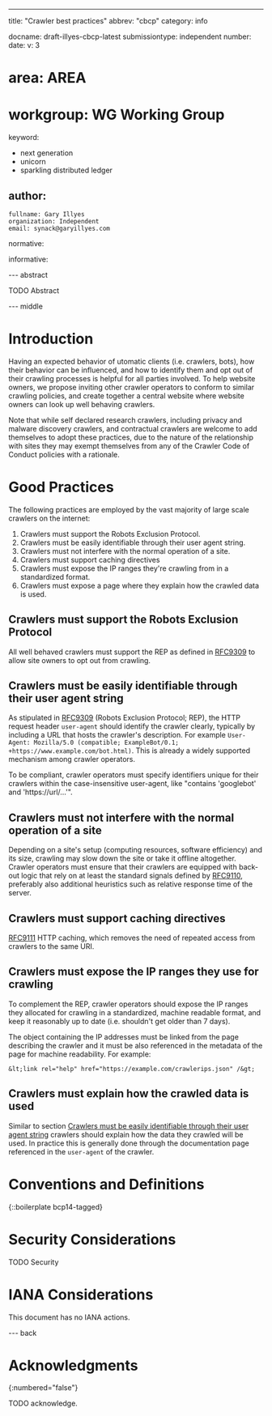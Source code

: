 ---
title: "Crawler best practices"
abbrev: "cbcp"
category: info

docname: draft-illyes-cbcp-latest
submissiontype: independent
number:
date:
v: 3
# area: AREA
# workgroup: WG Working Group
keyword:
 - next generation
 - unicorn
 - sparkling distributed ledger

author:
 -
    fullname: Gary Illyes
    organization: Independent
    email: synack@garyillyes.com

normative:

informative:


--- abstract

TODO Abstract


--- middle

# Introduction

Having an expected behavior of utomatic clients (i.e. crawlers, bots), how their behavior
can be influenced, and how to identify them and opt out of their crawling processes is
helpful for all parties involved. To help website owners, we propose inviting other
crawler operators to conform to similar crawling policies, and create together a central
website where website owners can look up well behaving crawlers.

Note that while self declared research crawlers, including privacy and malware discovery
crawlers, and contractual crawlers are welcome to add themselves to adopt these practices,
due to the nature of the relationship with sites they may exempt themselves from any of
the Crawler Code of Conduct policies with a rationale.


# Good Practices

The following practices are employed by the vast majority of large scale crawlers on the
internet:

1. Crawlers must support the Robots Exclusion Protocol.
2. Crawlers must be easily identifiable through their user agent string.
3. Crawlers must not interfere with the normal operation of a site.
4. Crawlers must support caching directives
5. Crawlers must expose the IP ranges they're crawling from in a standardized format.
6. Crawlers must expose a page where they explain how the crawled data is used.


## Crawlers must support the Robots Exclusion Protocol

All well behaved crawlers must support the REP as defined in
[RFC9309](https://www.rfc-editor.org/rfc/rfc9309.html#section-2.2.1) to allow site owners
to opt out from crawling.


## Crawlers must be easily identifiable through their user agent string

As stipulated in [RFC9309](https://www.rfc-editor.org/rfc/rfc9309.html#section-2.2.1)
(Robots Exclusion Protocol; REP), the HTTP request header `user-agent` should
identify the crawler clearly, typically by including a URL that hosts the crawler's
description. For example
`User-Agent: Mozilla/5.0 (compatible; ExampleBot/0.1; +https://www.example.com/bot.html)`.
This is already a widely supported mechanism among crawler operators.

To be compliant, crawler operators must specify identifiers unique for their crawlers
within the case-insensitive user-agent, like "contains 'googlebot' and 'https://url/...'".


## Crawlers must not interfere with the normal operation of a site

Depending on a site's setup (computing resources, software efficiency) and its size,
crawling may slow down the site or take it offline altogether. Crawler operators must
ensure that their crawlers are equipped with back-out logic that rely on at least the
standard signals defined by
[RFC9110](https://www.rfc-editor.org/rfc/rfc9110#name-server-error-5xx), preferably also
additional heuristics such as relative response time of the server.

## Crawlers must support caching directives
[RFC9111](https://www.rfc-editor.org/rfc/rfc9111) HTTP caching, which removes the need
of repeated access from crawlers to the same URI. 


## Crawlers must expose the IP ranges they use for crawling

To complement the REP, crawler operators should expose the IP ranges they allocated for
crawling in a standardized, machine readable format, and keep it reasonably up to date
(i.e. shouldn't get older than 7 days).

The object containing the IP addresses must be linked from the page describing the crawler
and it must be also referenced in the metadata of the page for machine readability.
For example:


```
&lt;link rel="help" href="https://example.com/crawlerips.json" /&gt;
```

## Crawlers must explain how the crawled data is used

Similar to section
[Crawlers must be easily identifiable through their user agent string]() crawlers should
explain how the data they crawled will be used. In
practice this is generally done through the documentation page referenced in the `user-agent` of
the crawler.


# Conventions and Definitions

{::boilerplate bcp14-tagged}


# Security Considerations

TODO Security


# IANA Considerations

This document has no IANA actions.


--- back

# Acknowledgments
{:numbered="false"}

TODO acknowledge.
